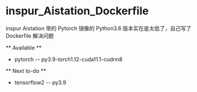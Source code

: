 # inspur_Aistation_Dockerfile

inspur Aistation 带的 Pytorch 镜像的 Python3.6 版本实在是太低了，自己写了 Dockerfile 解决问题

** Available **
- pytorch
-- py3.9-torch1.12-cuda11.1-cudnn8

** Next to-do **
- tensorflow2
-- py3.9
